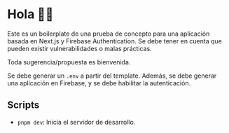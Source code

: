# Hola 👋🏻

Este es un boilerplate de una prueba de concepto para una aplicación basada en Next.js y Firebase Authentication.
Se debe tener en cuenta que pueden existir vulnerabilidades o malas prácticas.

Toda sugerencia/propuesta es bienvenida.

Se debe generar un `.env` a partir del template. Además, se debe generar una aplicación en Firebase, y se debe habilitar la autenticación.

## Scripts
- `pnpm dev`: Inicia el servidor de desarrollo.